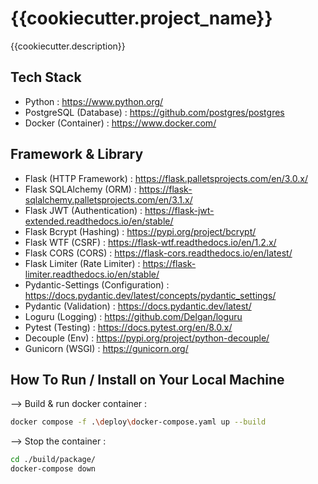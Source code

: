 # {{cookiecutter.project_name}}

{{cookiecutter.description}}

## Tech Stack

-   Python : https://www.python.org/
-   PostgreSQL (Database) : https://github.com/postgres/postgres
-   Docker (Container) : https://www.docker.com/

## Framework & Library

-   Flask (HTTP Framework) : https://flask.palletsprojects.com/en/3.0.x/
-   Flask SQLAlchemy (ORM) : https://flask-sqlalchemy.palletsprojects.com/en/3.1.x/
-   Flask JWT (Authentication) : https://flask-jwt-extended.readthedocs.io/en/stable/
-   Flask Bcrypt (Hashing) : https://pypi.org/project/bcrypt/
-   Flask WTF (CSRF) : https://flask-wtf.readthedocs.io/en/1.2.x/
-   Flask CORS (CORS) : https://flask-cors.readthedocs.io/en/latest/
-   Flask Limiter (Rate Limiter) : https://flask-limiter.readthedocs.io/en/stable/
-   Pydantic-Settings (Configuration) : https://docs.pydantic.dev/latest/concepts/pydantic_settings/
-   Pydantic (Validation) : https://docs.pydantic.dev/latest/
-   Loguru (Logging) : https://github.com/Delgan/loguru
-   Pytest (Testing) : https://docs.pytest.org/en/8.0.x/
-   Decouple (Env) : https://pypi.org/project/python-decouple/
-   Gunicorn (WSGI) : https://gunicorn.org/

## How To Run / Install on Your Local Machine

--> Build & run docker container :

```bash
docker compose -f .\deploy\docker-compose.yaml up --build
```

--> Stop the container :

```bash
cd ./build/package/
docker-compose down
```
